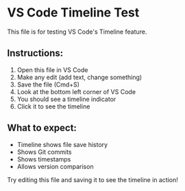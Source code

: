 # VS Code Timeline Test

This file is for testing VS Code's Timeline feature.

## Instructions:

1. Open this file in VS Code
2. Make any edit (add text, change something)
3. Save the file (Cmd+S)
4. Look at the bottom left corner of VS Code
5. You should see a timeline indicator
6. Click it to see the timeline

## What to expect:

- Timeline shows file save history
- Shows Git commits
- Shows timestamps
- Allows version comparison

Try editing this file and saving it to see the timeline in action! 